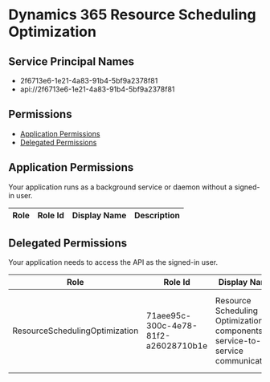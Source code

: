 # Dynamics 365 Resource Scheduling Optimization
## Service Principal Names
- 2f6713e6-1e21-4a83-91b4-5bf9a2378f81
- api://2f6713e6-1e21-4a83-91b4-5bf9a2378f81

 ## Permissions
- [Application Permissions](#application-permissions)
- [Delegated Permissions](#delegated-permissions)

## Application Permissions
Your application runs as a background service or daemon without a signed-in user.

| Role | Role Id | Display Name | Description |
|---|---|---|---|

## Delegated Permissions
Your application needs to access the API as the signed-in user. 

| Role | Role Id | Display Name | Description |
|---|---|---|---|
| ResourceSchedulingOptimization | 71aee95c-300c-4e78-81f2-a26028710b1e | Resource Scheduling Optimization components service-to-service communication. | Allows Resource Scheduling Optimization components service-to-service communication. |


